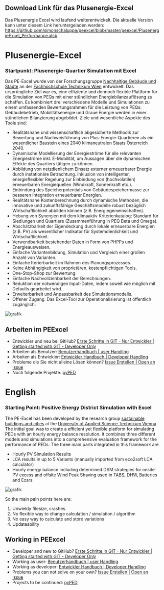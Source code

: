 ## Download Link für das Plusenergie-Excel
Das Plusenergie Excel wird laufend weiterentwickelt. Die aktuelle Version kann unter diesem Link heruntergeladen werden:
https://github.com/simonschaluppe/peexcel/blob/master/peexcel/PlusenergieExcel_Performance.xlsb

# Plusenergie-Excel
### Startpunkt: Plusenergie-Quartier Simulation mit Excel
Das PE-Excel wurde von der Forschungsgruppe [Nachhaltige Gebäude und Städte](https://res.technikum-wien.at/sbc/) an der [Fachhochschule Technikum Wien](https://www.technikum-wien.at/) entwickelt. Das ursprüngliche Ziel war es, eine effiziente und dennoch flexible Plattform für die Simulation von PEQs mit einer stündlichen Energiebilanzauflösung zu schaffen. Es kombiniert drei verschiedene Modelle und Simulationen zu einem umfassenden Bewertungsrahmen für die Leistung von PEQs:  Gebäudebetrieb, Mobilitätsenergie und Graue Energie werden in einer stündlichen Bilanzierung abgebildet. Ziele und wesentliche Aspekte des Tools sind:
* Realitätsnahe und wissenschaftlich abgesicherte Methodik zur Bewertung und Nachweisführung von Plus-Energie-Quartieren als ein wesentlicher Baustein eines 2040 klimaneutralen Staats Österreich 2040.
* Dynamische Modellierung der Energieströme für alle relevanten Energieströme inkl. E-Mobilität, um Aussagen über die dynamischen Effekte des Quartiers tätigen zu können. 
* Abbildung von netzdienlichem Einsatz externer erneuerbarer Energie durch instationäre Betrachtung. Inklusion von intelligenter, energieflexibler Regelung zur Einbindung von (hochvolatilen) erneuerbaren Energiequellen (Windkraft, Sonnenkraft etc.). 
* Einbindung des Speicherpotentials von Gebäudespeichermasse zur besseren Integration erneuerbarer Energien. 
* Realitätsnahe Kostenberechnung durch dynamische Methoden, die innovative und zukunftsfähige Geschäftsmodelle robust bezüglich Wirtschaftlichkeit abbilden können (z.B. Energiegemeinschaften). 
* Hebung von Synergien mit dem klimaaktiv Kriterienkatalog: Standard für Siedlungen und Quartiere  (Zusammenführung in PEQ Beta und Omega). 
* Abschätzbarkeit der Eigendeckung durch lokale erneuerbare Energien (z.B. PV) als wesentlicher Indikator für Systemdienlichkeit und Wirtschaftlichkeit.  
* Verwendbarkeit bestehender Daten in Form von PHPPs und Energieausweisen. 
* Einfache Variantenbildung, Simulation und Vergleich einer großen Anzahl von Varianten. 
* Einfache Iterierbarkeit im Rahmen des Planungsprozesses. 
* Keine Abhängigkeit von proprietären, kostenpflichtigen Tools. 
* One-Stop-Shop zur Bewertung
* Einfache Nachvollziehbarkeit der Berechnungen.
* Reduktion der notwendigen Input-Daten, indem soweit wie möglich mit Defaults gearbeitet wird. 
* Erweiterbarkeit und Anpassbarkeit des Simulationsmodells.
* Offener Zugang: Das Excel-Tool zur Operationalisierung ist öffentlich zugänglich. 

![grafik](https://user-images.githubusercontent.com/80957185/112003855-9088d400-8b21-11eb-91b0-c3f231016cc3.png)

	
## Arbeiten im PEExcel

* Entwickler und neu bei GitHub? 				[Erste Schritte in GIT - Nur Entwickler | Getting started with GIT - Developer Only](https://github.com/simonschaluppe/peexcel/wiki/2.-Erste-Schritte-in-GIT---Nur-Entwickler-%7C-Getting-started-with-GIT---Developer-only)
* Arbeiten als Benutzer: 			[Benutzerhandbuch | user Handling](https://github.com/simonschaluppe/peexcel/wiki/1.-Benutzerhandbuch-%7C-user-Handling)
* Arbeiten als Entwickler: 			[Entwickler Handbuch | Developer Handling](https://github.com/simonschaluppe/peexcel/wiki/3.-Entwickler-Handbuch-%7C-Developer-Handling)
* Probleme die Sie nicht alleine Lösen können?	[Issue Erstellen | Open an Issue](https://github.com/simonschaluppe/peexcel/wiki/4.-Issue-Erstellen-%7C-Open-an-Issue)
* Noch folgende Projekte:			[pyPED](https://github.com/simonschaluppe/peexcel/wiki/5.-pyPED)

# English
### Starting Point: Positive Energy District Simulation with Excel
The PE-Excel has been developed by the research group [sustainable buildings and cities](https://res.technikum-wien.at/sbc/) at the [University of Applied Science Technikum Vienna](https://www.technikum-wien.at/en/). The initial goal was to create a efficient yet flexible platform for simulating PEDs with an hourly energy balance resolution. It combines three different models and simulations into a comprehensive evaluation framework for the performance of PEDs. The three main parts integrated in this framework are
* Hourly PV Simulation Results 
* LCA results in up to 5 Variants (manually imported from eco2soft LCA calculator)  
* Hourly energy balance including determined DSM strategies for onsite PV excess and offsite Wind Peak Shaving used in TABS, DHW, Batteries and Ecars

![grafik](https://user-images.githubusercontent.com/80957185/112003855-9088d400-8b21-11eb-91b0-c3f231016cc3.png)

	
So the main pain points here are:
1. Unwieldy filesize, crashes.
2. No flexible way to change calculation / simulation / algorithm
3. No easy way to calculate and store variations
4. Updateability

## Working in PEExcel

* Developer and new to GitHub? 				[Erste Schritte in GIT - Nur Entwickler | Getting started with GIT - Developer Only](https://github.com/simonschaluppe/peexcel/wiki/2.-Erste-Schritte-in-GIT---Nur-Entwickler-%7C-Getting-started-with-GIT---Developer-only)
* Working as user: 			[Benutzerhandbuch | user Handling](https://github.com/simonschaluppe/peexcel/wiki/1.-Benutzerhandbuch-%7C-user-Handling)
* Working as developer: 			[Entwickler Handbuch | Developer Handling](https://github.com/simonschaluppe/peexcel/wiki/3.-Entwickler-Handbuch-%7C-Developer-Handling)
* Problems you can not solve on your own?	[Issue Erstellen | Open an Issue](https://github.com/simonschaluppe/peexcel/wiki/4.-Issue-Erstellen-%7C-Open-an-Issue)
* Projects to be continued:			[pyPED](https://github.com/simonschaluppe/peexcel/wiki/5.-pyPED)

